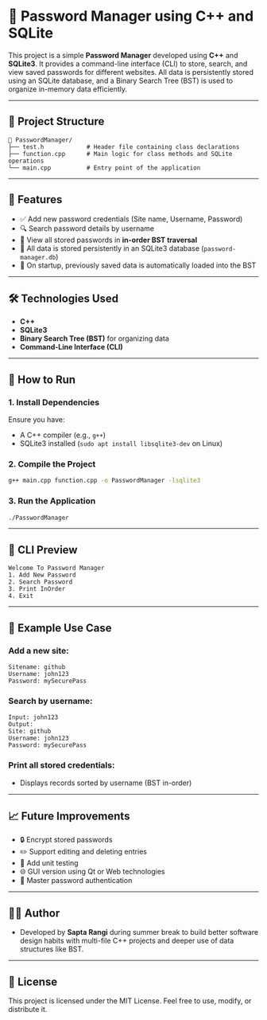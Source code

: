 
# 🔐 Password Manager using C++ and SQLite

This project is a simple **Password Manager** developed using **C++** and **SQLite3**. It provides a command-line interface (CLI) to store, search, and view saved passwords for different websites. All data is persistently stored using an SQLite database, and a Binary Search Tree (BST) is used to organize in-memory data efficiently.

---

## 📂 Project Structure

```
📁 PasswordManager/
├── test.h            # Header file containing class declarations
├── function.cpp      # Main logic for class methods and SQLite operations
└── main.cpp          # Entry point of the application
```

---

## 🧠 Features

- ✅ Add new password credentials (Site name, Username, Password)
- 🔍 Search password details by username
- 🌳 View all stored passwords in **in-order BST traversal**
- 💾 All data is stored persistently in an SQLite3 database (`password-manager.db`)
- 🌱 On startup, previously saved data is automatically loaded into the BST

---

## 🛠 Technologies Used

- **C++**
- **SQLite3**
- **Binary Search Tree (BST)** for organizing data
- **Command-Line Interface (CLI)**

---

## 🚀 How to Run

### 1. Install Dependencies

Ensure you have:

- A C++ compiler (e.g., `g++`)
- SQLite3 installed (`sudo apt install libsqlite3-dev` on Linux)

### 2. Compile the Project

```bash
g++ main.cpp function.cpp -o PasswordManager -lsqlite3
```

### 3. Run the Application

```bash
./PasswordManager
```

---

## 📸 CLI Preview

```
Welcome To Password Manager
1. Add New Password
2. Search Password
3. Print InOrder
4. Exit
```

---

## 🧪 Example Use Case

### Add a new site:
```
Sitename: github
Username: john123
Password: mySecurePass
```

### Search by username:
```
Input: john123
Output: 
Site: github
Username: john123
Password: mySecurePass
```

### Print all stored credentials:
- Displays records sorted by username (BST in-order)

---

## 📈 Future Improvements

- 🔒 Encrypt stored passwords
- ✏️ Support editing and deleting entries
- 🧪 Add unit testing
- 🌐 GUI version using Qt or Web technologies
- 🔑 Master password authentication

---

## 👨‍💻 Author

- Developed by **Sapta Rangi** during summer break to build better software design habits with multi-file C++ projects and deeper use of data structures like BST.

---

## 📝 License

This project is licensed under the MIT License. Feel free to use, modify, or distribute it.

